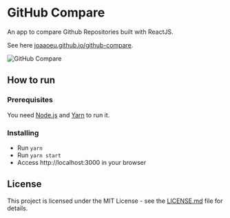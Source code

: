 # GitHub Compare

An app to compare Github Repositories built with ReactJS.

See here [joaaoeu.github.io/github-compare](https://joaaoeu.github.io/github-compare/).

![GitHub Compare](./assets/github-compare.gif "GitHub Compare")

## How to run

### Prerequisites

You need [Node.js](https://nodejs.org/) and [Yarn](https://yarnpkg.com/en/) to run it.

### Installing

- Run `yarn`
- Run `yarn start`
- Access http://localhost:3000 in your browser

## License

This project is licensed under the MIT License - see the [LICENSE.md](LICENSE.md) file for details.
